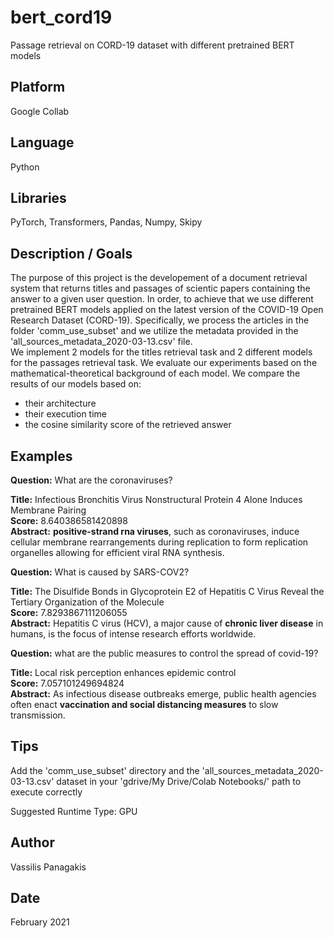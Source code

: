 # bert_cord19
Passage retrieval on CORD-19 dataset with different pretrained BERT models

## Platform
Google Collab

## Language
Python

## Libraries
PyTorch, Transformers, Pandas, Numpy, Skipy

## Description / Goals 
The purpose of this project is the developement of a document retrieval system that returns titles and passages of scientic papers containing the answer to a given user question. In order, to achieve that we use different pretrained BERT models applied on the latest version of the COVID-19 Open Research Dataset (CORD-19). Specifically, we process the articles in the folder 'comm_use_subset' and we utilize the metadata provided in the 'all_sources_metadata_2020-03-13.csv' file. <br>
We implement 2 models for the titles retrieval task and 2 different models for the passages retrieval task. We evaluate our experiments based on the mathematical-theoretical background of each model. We compare the results of our models based on:
* their architecture
* their execution time
* the cosine similarity score of the retrieved answer

## Examples
**Question:** What are the coronaviruses? <br>

**Title:** Infectious Bronchitis Virus Nonstructural Protein 4 Alone Induces Membrane Pairing <br>
**Score:** 8.640386581420898 <br>
**Abstract:** **positive-strand rna viruses**, such as coronaviruses, induce cellular membrane rearrangements during replication to form replication organelles allowing for efficient viral RNA synthesis. <br>

**Question:** What is caused by SARS-COV2? <br>

**Title:** The Disulfide Bonds in Glycoprotein E2 of Hepatitis C Virus Reveal the Tertiary Organization of the Molecule <br>
**Score:** 7.8293867111206055 <br>
**Abstract:** Hepatitis C virus (HCV), a major cause of **chronic liver disease** in humans, is the focus of intense research efforts worldwide. <br>

**Question:** what are the public measures to control the spread of covid-19? <br>

**Title:** Local risk perception enhances epidemic control <br>
**Score:** 7.057101249694824 <br>
**Abstract:** As infectious disease outbreaks emerge, public health agencies often enact **vaccination and social distancing measures** to slow transmission. <br>


## Tips
Add the 'comm_use_subset' directory and the 'all_sources_metadata_2020-03-13.csv' dataset in your 'gdrive/My Drive/Colab Notebooks/' path to execute correctly

Suggested Runtime Type: GPU

## Author
Vassilis Panagakis

## Date
February 2021

